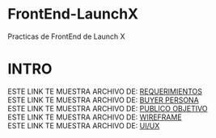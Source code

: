 # FrontEnd-LaunchX
 Practicas de FrontEnd de Launch X

# INTRO
ESTE LINK TE MUESTRA ARCHIVO DE: [REQUERIMIENTOS](https://github.com/errror-404/FrontEnd-LaunchX/blob/main/INTRO/1.-Reqierimientos.pdf 'Ver documento de requerimientos')\
ESTE LINK TE MUESTRA ARCHIVO DE: [BUYER PERSONA](https://github.com/errror-404/FrontEnd-LaunchX/blob/main/INTRO/2.-persona.pdf 'Ver documento de buyer persona')\
ESTE LINK TE MUESTRA ARCHIVO DE: [PUBLICO OBJETIVO](https://github.com/errror-404/FrontEnd-LaunchX/blob/main/INTRO/3-Publico%20objetivo.pdf 'Ver documento de publico objetivo')\
ESTE LINK TE MUESTRA ARCHIVO DE: [WIREFRAME](https://github.com/errror-404/FrontEnd-LaunchX/blob/main/INTRO/4-Wireframes.pdf 'Ver documento de wireframe')\
ESTE LINK TE MUESTRA ARCHIVO DE: [UI/UX](https://github.com/errror-404/FrontEnd-LaunchX/blob/main/INTRO/5-UI-UX.pdf 'Ver documento de UI/UX')
